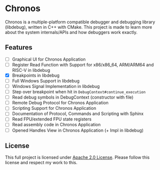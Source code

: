 # Chronos
Chronos is a multiple-platform compatible debugger and debugging library (libdebug), written in C++ with CMake. This project
is made to learn more about the system internals/APIs and how debuggers work exactly.

## Features
- [ ] Graphical UI for Chronos Application
- [ ] Register Read Function with Support for x86/x86_64, ARM/ARM64 and RISC-V  in libdebug
- [X] Breakpoints in libdebug
- [ ] Full Windows Support in libdebug
- [ ] Windows Signal Implementation in libdebug
- [ ] Step over breakpoint when hit in `DebugContext#continue_execution`
- [ ] Read debug symbols in DebugContext (constructor with file)
- [ ] Remote Debug Protocol for Chronos Application
- [ ] Scripting Support for Chronos Application
- [ ] Documentation of Protocol, Commands and Scripting with Sphinx
- [ ] Read FPU/extended FPU state registers
- [ ] Read assembly code in Chronos Application
- [ ] Opened Handles View in Chronos Application (+ Impl in libdebug)

## License
This full project is licensed under [Apache 2.0 License](https://github.com/Cach30verfl0w/Chronos/?tab=Apache-2.0-1-ov-file#readme). 
Please follow this license and respect my work to this.